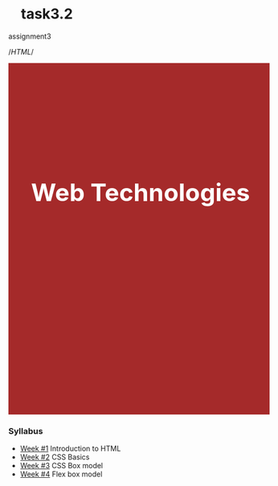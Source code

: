 # task3.2
assignment3
<!DOCTYPE html>
<html>
<head>
    <style>
/* Write your code here */
/*CSS*/
.left_part{
  display:inline-flex;
  flex-wrap:wrap;width:500px;
  height:700px;
  background-color:brown;
  font-size:230%;
  color:white;
  padding-left:20px;
}
h1{
  padding-top:160px;
  padding-left:25px;}

ul{
  padding-left:660px;
  position:absolute;
  top:100px;}

.right_part h3{
  display:inline-flex;
  flex-wrap:wrap;
  padding-left:820px;
  position:absolute;
  top:20px;
  font-size:25px;}

.y{
  color:purple;
}
</style>
</head>

/*HTML*/
<body>
<aside class="left_part">
    <h1>Web Technologies</h1>
</aside>
<section class="right_part">
    <h3>Syllabus</h3>
    <div class="">
        <ul>
            <li><a href="#">Week #1</a> Introduction to HTML</li>
            <li><a href="#">Week #2</a> CSS Basics</li>
            <li><a href="#">Week #3</a> CSS Box model</li>
            <li><a href="#">Week #4</a> Flex box model</li>
        </ul>
    </div>
</section>
</body>
</html>
